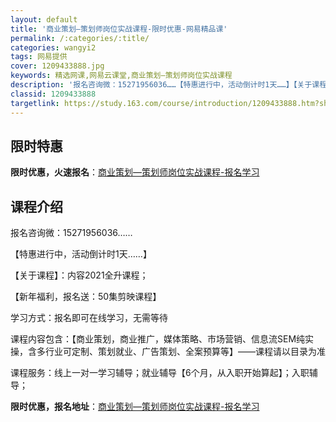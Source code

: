 ```yaml
---
layout: default
title: '商业策划—策划师岗位实战课程-限时优惠-网易精品课'
permalink: /:categories/:title/
categories: wangyi2
tags: 网易提供
cover: 1209433888.jpg
keywords: 精选网课,网易云课堂,商业策划—策划师岗位实战课程
description: '报名咨询微：15271956036……【特惠进行中，活动倒计时1天……】【关于课程】：内容2021全升课程；【新年福利，'
classid: 1209433888
targetlink: https://study.163.com/course/introduction/1209433888.htm?share=1&shareId=1025206652&utm_campaign=share&utm_medium=iphoneShare&utm_source=&utm_u=1025206652
---
```


## 限时特惠

**限时优惠，火速报名**：[商业策划—策划师岗位实战课程-报名学习](https://study.163.com/course/introduction/1209433888.htm?share=1&shareId=1025206652&utm_campaign=share&utm_medium=iphoneShare&utm_source=&utm_u=1025206652)

## 课程介绍

报名咨询微：15271956036……

【特惠进行中，活动倒计时1天……】

【关于课程】：内容2021全升课程；

【新年福利，报名送：50集剪映课程】

学习方式：报名即可在线学习，无需等待

课程内容包含：【商业策划，商业推广，媒体策略、市场营销、信息流SEM纯实操，含多行业可定制、策划就业、广告策划、全案预算等】——课程请以目录为准

课程服务：线上一对一学习辅导；就业辅导【6个月，从入职开始算起】；入职辅导；

**限时优惠，报名地址**：[商业策划—策划师岗位实战课程-报名学习](https://study.163.com/course/introduction/1209433888.htm?share=1&shareId=1025206652&utm_campaign=share&utm_medium=iphoneShare&utm_source=&utm_u=1025206652)

